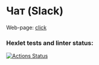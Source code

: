 # Чат (Slack)

Web-page: [click](https://frontend-project-lvl4-production-9be4.up.railway.app)

### Hexlet tests and linter status:
[![Actions Status](https://github.com/temasemyonov678gh/frontend-project-lvl4/workflows/hexlet-check/badge.svg)](https://github.com/temasemyonov678gh/frontend-project-lvl4/actions)